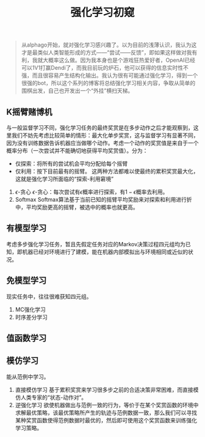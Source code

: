 ﻿---
layout: post
title: 强化学习初窥
tags: [强化学习, 摘要, 总结]
category: 技术
mathjax: true
---
>从alphago开始，就对强化学习感兴趣了。以为目前的浅薄认识，我认为这才是最类似人类智能形成的方式——“尝试——反馈”，即如果这样做对我有利，我就大概率这么做。因为我本身也是个游戏狂热爱好者，OpenAI已经可以1V1打赢Dendi了，而我目前玩的炉石，他可以获得的信息实时性不强，而且很容易产生结构化输出。我认为很有可能通过强化学习，得到一个很强的bot，所以这个系列的博客将总结强化学习相关内容，争取从简单的围棋出发，自己也开发出一个“外挂”横扫天梯。

## K摇臂赌博机
与一般监督学习不同，强化学习任务的最终奖赏是在多步动作之后才能观察到，这里我们不妨先考虑比较简单的情形：最大化单步奖赏，这与监督学习有显著不同，因为没有训练数据告诉机器应当做哪个动作。考虑一个动作的奖赏值是来自于一个概率分布（一次尝试并不能确切地获得平均奖赏值）。分为：
* 仅探索：将所有的尝试机会平均分配给每个摇臂
* 仅利用：按下目前最有的摇臂。
这两种方法都难以使最终的累积奖赏最大化，这就是强化学习所面临的“探索-利用窘境”
1. $\epsilon$-贪心
$\epsilon$-贪心：每次尝试有$\epsilon$概率进行探索，有$1-\epsilon$概率去利用。
2. Softmax
Softmax算法基于当前已知的摇臂平均奖励来对探索和利用进行折中，平均奖励更高的摇臂，被选中的概率也就更高。

## 有模型学习
考虑多步强化学习任务，暂且先假定任务对应的Markov决策过程四元组均为已知，即机器已经对环境进行了建模，能在机器内部模拟出与环境相同或近似的状况。
## 免模型学习
现实任务中，往往很难获知四元组。
1. MC强化学习
2. 时序差分学习

## 值函数学习

## 模仿学习

能从范例中学习。
1. 直接模仿学习
基于累积奖赏来学习很多步之前的合适决策非常困难，而直接模仿人类专家的“状态-动作对”。
2. 逆强化学习
欲使机器做出与范例一致的行为，等价于在某个奖赏函数的环境中求解最优策略，该最优策略所产生的轨迹与范例数据一致，那么我们可以寻找某种奖赏函数使得范例数据时最优的，然后即可使用这个奖赏函数来训练强化学习策略。
